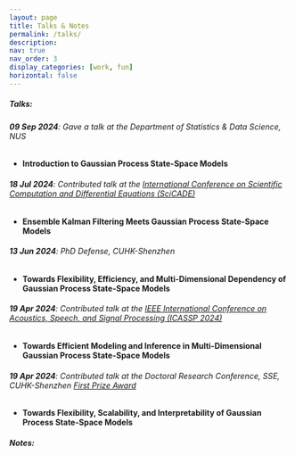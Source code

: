 ```yaml
---
layout: page
title: Talks & Notes
permalink: /talks/
description: 
nav: true
nav_order: 3
display_categories: [work, fun]
horizontal: false
---
```


##### **Talks:**

###### **09 Sep 2024**: Gave a talk at the Department of Statistics & Data Science, NUS
- **Introduction to Gaussian Process State-Space Models**

###### **18 Jul 2024**: Contributed talk at the [International Conference on Scientific Computation and Differential Equations (SciCADE)](<https://www.scicade2024.org/>)
- **Ensemble Kalman Filtering Meets Gaussian Process State-Space Models**

###### **13 Jun 2024**: PhD Defense, CUHK-Shenzhen
- **Towards Flexibility, Efficiency, and Multi-Dimensional Dependency of Gaussian Process State-Space Models**


###### **19 Apr 2024**: Contributed talk at the [IEEE International Conference on Acoustics, Speech, and Signal Processing (ICASSP 2024)](<https://2024.ieeeicassp.org/>)
- **Towards Efficient Modeling and Inference in Multi-Dimensional Gaussian Process State-Space Models**


###### **19 Apr 2024**: Contributed talk at the Doctoral Research Conference, SSE, CUHK-Shenzhen [First Prize Award]()
- **Towards Flexibility, Scalability, and Interpretability of Gaussian Process State-Space Models**

##### **Notes:**




